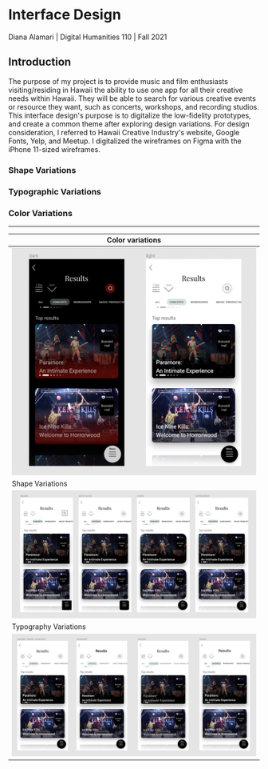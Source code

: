 # Interface Design
Diana Alamari | Digital Humanities 110 | Fall 2021

## Introduction

The purpose of my project is to provide music and film enthusiasts visiting/residing in Hawaii the ability to use one app for all their creative needs within Hawaii. They will be able to search for various creative events or resource they want, such as concerts, workshops, and recording studios. This interface design's purpose is to digitalize the low-fidelity prototypes, and create a common theme after exploring design variations. For design consideration, I referred to Hawaii Creative Industry's website, Google Fonts, Yelp, and Meetup. I digitalized the wireframes on Figma with the iPhone 11-sized wireframes. 


### Shape Variations


### Typographic Variations


### Color Variations

_______

|Color variations|
|-----|
|![Color A6](https://github.com/diana-alamari/DH110-21/blob/main/a06/a6%20color%20variation.png?raw=true)|
|Shape Variations|
|![Shape A6](https://github.com/diana-alamari/DH110-21/blob/main/a06/a6%20shapes%20.png?raw=true)
|Typography Variations|
|![Typography A6](https://github.com/diana-alamari/DH110-21/blob/main/a06/a6%20typography.png?raw=true)
